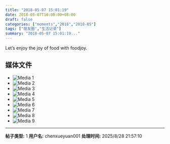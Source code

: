 ```yaml
---
title: "2018-05-07 15:01:19"
date: 2018-05-07T10:00:00+08:00
draft: false
categories: ["moments","2018","2018-05"]
tags: ["朋友圈","生活记录"]
summary: "2018-05-07 15:01:19..."
---
```


Let’s enjoy the joy of food with foodjoy.

## 媒体文件

- ![Media 1](/Moments/photos/2018-05-07/201805071501190.jpg)
- ![Media 2](/Moments/photos/2018-05-07/201805071501191.jpg)
- ![Media 3](/Moments/photos/2018-05-07/201805071501192.jpg)
- ![Media 4](/Moments/photos/2018-05-07/201805071501193.jpg)
- ![Media 5](/Moments/photos/2018-05-07/201805071501194.jpg)
- ![Media 6](/Moments/photos/2018-05-07/201805071501195.jpg)
- ![Media 7](/Moments/photos/2018-05-07/201805071501196.jpg)
- ![Media 8](/Moments/photos/2018-05-07/201805071501197.jpg)
- ![Media 9](/Moments/photos/2018-05-07/201805071501198.jpg)

---

**帖子类型:** 1
**用户名:** chenxueyuan001
**处理时间:** 2025/8/28 21:57:10